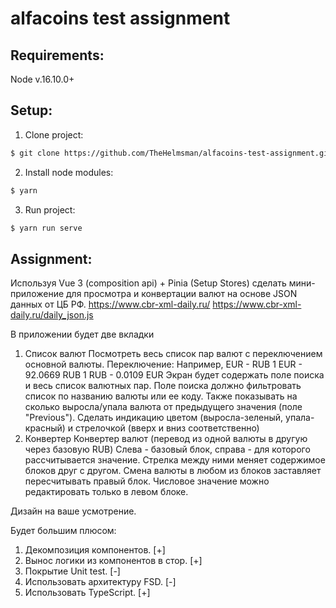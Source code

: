 # alfacoins test assignment

## Requirements:

Node v.16.10.0+

## Setup:

1. Clone project:

```bash
$ git clone https://github.com/TheHelmsman/alfacoins-test-assignment.git
```

2. Install node modules:

```bash
$ yarn
```

3. Run project:

```bash
$ yarn run serve
```

## Assignment:

Используя Vue 3 (composition api) + Pinia (Setup Stores) сделать мини-приложение для просмотра и конвертации валют на основе JSON данных от ЦБ РФ.
https://www.cbr-xml-daily.ru/
https://www.cbr-xml-daily.ru/daily_json.js

В приложении будет две вкладки

1. Список валют
   Посмотреть весь список пар валют с переключением основной валюты.
   Переключение:
   Например, EUR - RUB 1 EUR - 92.0669 RUB 1 RUB - 0.0109 EUR
   Экран будет содержать поле поиска и весь список валютных пар. Поле поиска должно фильтровать список по названию валюты или ее коду.
   Также показывать на сколько выросла/упала валюта от предыдущего значения (поле "Previous"). Сделать индикацию цветом (выросла-зеленый, упала-красный) и стрелочкой (вверх и вниз соответственно)
2. Конвертер
   Конвертер валют (перевод из одной валюты в другую через базовую RUB) Слева - базовый блок, справа - для которого рассчитывается значение. Стрелка между ними меняет содержимое блоков друг с другом. Смена валюты в любом из блоков заставляет пересчитывать правый блок. Числовое значение можно редактировать только в левом блоке.

Дизайн на ваше усмотрение.

Будет большим плюсом:

1. Декомпозиция компонентов. [+]
2. Вынос логики из компонентов в стор. [+]
3. Покрытие Unit test. [-]
4. Использовать архитектуру FSD. [-]
5. Использовать TypeScript. [+]
